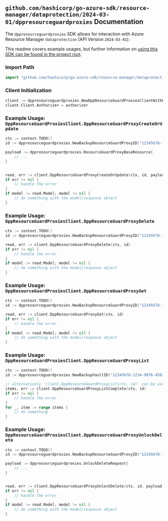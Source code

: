 
## `github.com/hashicorp/go-azure-sdk/resource-manager/dataprotection/2024-03-01/dppresourceguardproxies` Documentation

The `dppresourceguardproxies` SDK allows for interaction with Azure Resource Manager `dataprotection` (API Version `2024-03-01`).

This readme covers example usages, but further information on [using this SDK can be found in the project root](https://github.com/hashicorp/go-azure-sdk/tree/main/docs).

### Import Path

```go
import "github.com/hashicorp/go-azure-sdk/resource-manager/dataprotection/2024-03-01/dppresourceguardproxies"
```


### Client Initialization

```go
client := dppresourceguardproxies.NewDppResourceGuardProxiesClientWithBaseURI("https://management.azure.com")
client.Client.Authorizer = authorizer
```


### Example Usage: `DppResourceGuardProxiesClient.DppResourceGuardProxyCreateOrUpdate`

```go
ctx := context.TODO()
id := dppresourceguardproxies.NewBackupResourceGuardProxyID("12345678-1234-9876-4563-123456789012", "example-resource-group", "backupVaultValue", "backupResourceGuardProxyValue")

payload := dppresourceguardproxies.ResourceGuardProxyBaseResource{
	// ...
}


read, err := client.DppResourceGuardProxyCreateOrUpdate(ctx, id, payload)
if err != nil {
	// handle the error
}
if model := read.Model; model != nil {
	// do something with the model/response object
}
```


### Example Usage: `DppResourceGuardProxiesClient.DppResourceGuardProxyDelete`

```go
ctx := context.TODO()
id := dppresourceguardproxies.NewBackupResourceGuardProxyID("12345678-1234-9876-4563-123456789012", "example-resource-group", "backupVaultValue", "backupResourceGuardProxyValue")

read, err := client.DppResourceGuardProxyDelete(ctx, id)
if err != nil {
	// handle the error
}
if model := read.Model; model != nil {
	// do something with the model/response object
}
```


### Example Usage: `DppResourceGuardProxiesClient.DppResourceGuardProxyGet`

```go
ctx := context.TODO()
id := dppresourceguardproxies.NewBackupResourceGuardProxyID("12345678-1234-9876-4563-123456789012", "example-resource-group", "backupVaultValue", "backupResourceGuardProxyValue")

read, err := client.DppResourceGuardProxyGet(ctx, id)
if err != nil {
	// handle the error
}
if model := read.Model; model != nil {
	// do something with the model/response object
}
```


### Example Usage: `DppResourceGuardProxiesClient.DppResourceGuardProxyList`

```go
ctx := context.TODO()
id := dppresourceguardproxies.NewBackupVaultID("12345678-1234-9876-4563-123456789012", "example-resource-group", "backupVaultValue")

// alternatively `client.DppResourceGuardProxyList(ctx, id)` can be used to do batched pagination
items, err := client.DppResourceGuardProxyListComplete(ctx, id)
if err != nil {
	// handle the error
}
for _, item := range items {
	// do something
}
```


### Example Usage: `DppResourceGuardProxiesClient.DppResourceGuardProxyUnlockDelete`

```go
ctx := context.TODO()
id := dppresourceguardproxies.NewBackupResourceGuardProxyID("12345678-1234-9876-4563-123456789012", "example-resource-group", "backupVaultValue", "backupResourceGuardProxyValue")

payload := dppresourceguardproxies.UnlockDeleteRequest{
	// ...
}


read, err := client.DppResourceGuardProxyUnlockDelete(ctx, id, payload)
if err != nil {
	// handle the error
}
if model := read.Model; model != nil {
	// do something with the model/response object
}
```
